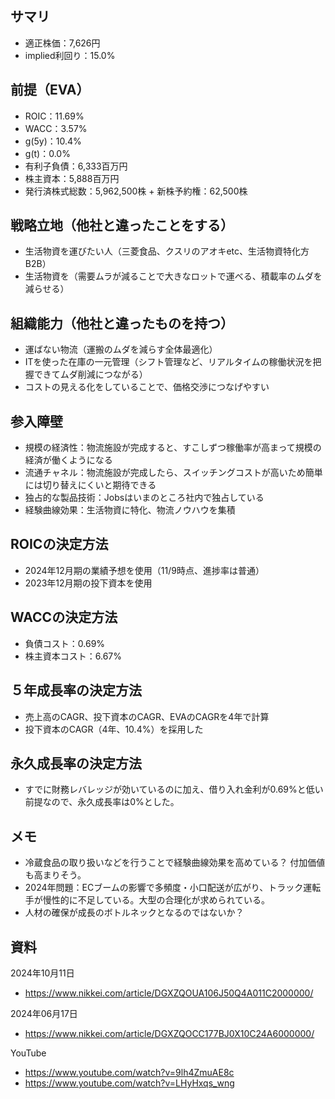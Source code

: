 ## サマリ
- 適正株価：7,626円
- implied利回り：15.0%

## 前提（EVA）
- ROIC：11.69%
- WACC：3.57%
- g(5y)：10.4%
- g(t)：0.0%
- 有利子負債：6,333百万円
- 株主資本：5,888百万円
- 発行済株式総数：5,962,500株 + 新株予約権：62,500株

## 戦略立地（他社と違ったことをする）
- 生活物資を運びたい人（三菱食品、クスリのアオキetc、生活物資特化方B2B）
- 生活物資を（需要ムラが減ることで大きなロットで運べる、積載率のムダを減らせる）

## 組織能力（他社と違ったものを持つ）
- 運ばない物流（運搬のムダを減らす全体最適化）
- ITを使った在庫の一元管理（シフト管理など、リアルタイムの稼働状況を把握できてムダ削減につながる）
- コストの見える化をしていることで、価格交渉につなげやすい

## 参入障壁
- 規模の経済性：物流施設が完成すると、すこしずつ稼働率が高まって規模の経済が働くようになる
- 流通チャネル：物流施設が完成したら、スイッチングコストが高いため簡単には切り替えにくいと期待できる
- 独占的な製品技術：Jobsはいまのところ社内で独占している
- 経験曲線効果：生活物資に特化、物流ノウハウを集積

## ROICの決定方法
- 2024年12月期の業績予想を使用（11/9時点、進捗率は普通）
- 2023年12月期の投下資本を使用

## WACCの決定方法
- 負債コスト：0.69%
- 株主資本コスト：6.67%

## ５年成長率の決定方法
- 売上高のCAGR、投下資本のCAGR、EVAのCAGRを4年で計算
- 投下資本のCAGR（4年、10.4%）を採用した

## 永久成長率の決定方法
- すでに財務レバレッジが効いているのに加え、借り入れ金利が0.69%と低い前提なので、永久成長率は0%とした。

## メモ
- 冷蔵食品の取り扱いなどを行うことで経験曲線効果を高めている？ 付加価値も高まりそう。
- 2024年問題：ECブームの影響で多頻度・小口配送が広がり、トラック運転手が慢性的に不足している。大型の合理化が求められている。
- 人材の確保が成長のボトルネックとなるのではないか？

## 資料
2024年10月11日
- https://www.nikkei.com/article/DGXZQOUA106J50Q4A011C2000000/

2024年06月17日
- https://www.nikkei.com/article/DGXZQOCC177BJ0X10C24A6000000/

YouTube
- https://www.youtube.com/watch?v=9lh4ZmuAE8c
- https://www.youtube.com/watch?v=LHyHxqs_wng